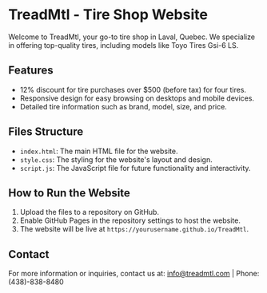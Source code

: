 # TreadMtl - Tire Shop Website

Welcome to TreadMtl, your go-to tire shop in Laval, Quebec. We specialize in offering top-quality tires, including models like Toyo Tires Gsi-6 LS.

## Features
- 12% discount for tire purchases over $500 (before tax) for four tires.
- Responsive design for easy browsing on desktops and mobile devices.
- Detailed tire information such as brand, model, size, and price.

## Files Structure
- `index.html`: The main HTML file for the website.
- `style.css`: The styling for the website's layout and design.
- `script.js`: The JavaScript file for future functionality and interactivity.

## How to Run the Website
1. Upload the files to a repository on GitHub.
2. Enable GitHub Pages in the repository settings to host the website.
3. The website will be live at `https://yourusername.github.io/TreadMtl`.

## Contact
For more information or inquiries, contact us at: info@treadmtl.com | Phone: (438)-838-8480
